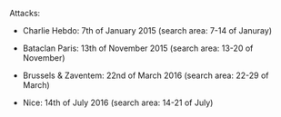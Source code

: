 Attacks:

* Charlie Hebdo: 7th of January 2015 (search area: 7-14 of Januray)

* Bataclan Paris: 13th of November 2015 (search area: 13-20 of November)

* Brussels & Zaventem:  22nd of March 2016 (search area: 22-29 of March)

* Nice: 14th of July 2016 (search area: 14-21 of July)
